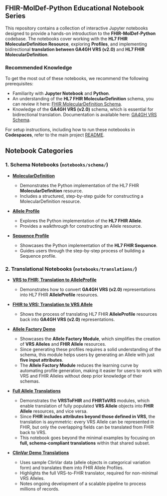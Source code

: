 ## FHIR-MolDef-Python Educational Notebook Series

This repository contains a collection of interactive Jupyter notebooks designed to provide a hands-on introduction to the **FHIR-MolDef-Python** codebase. The notebooks cover working with the **HL7 FHIR MolecularDefinition Resource**, exploring **Profiles**, and implementing bidirectional **translation between GA4GH VRS (v2.0)** and **HL7 FHIR MolecularDefinition**.

### **Recommended Knowledge**

To get the most out of these notebooks, we recommend the following prerequisites:
   - Familiarity with **Jupyter Notebook** and **Python**.
   - An understanding of the **HL7 FHIR MolecularDefinition** schema, you can review it here: [FHIR MolecularDefinition Schema](https://build.fhir.org/moleculardefinition.html).
   - Knowledge of the **GA4GH VRS (v2.0)** schema, which is essential for bidirectional translation. Documentation is available here: [GA4GH VRS Schema](https://vrs.ga4gh.org/en/stable/).

For setup instructions, including how to run these notebooks in **Codespaces**, refer to the main project [README](../README.md).


## Notebook Categories

### 1. **Schema Notebooks** (`notebooks/schema/`)

- **[MolecularDefinition](schema/molecular_definition_demo.ipynb)**  
   - Demonstrates the Python implementation of the HL7 FHIR **MolecularDefinition** resource.  
   - Includes a structured, step-by-step guide for constructing a MolecularDefinition resource.

- **[Allele Profile](schema/allele_profile_demo.ipynb)**  
   - Explores the Python implementation of the **HL7 FHIR Allele**.  
   - Provides a walkthrough for constructing an Allele resource.  

- **[Sequence Profile](schema/sequence_profile_demo.ipynb)**  
   - Showcases the Python implementation of the **HL7 FHIR Sequence**.  
   - Guides users through the step-by-step process of building a Sequence profile.

### 2. **Translational Notebooks** (`notebooks/translations/`)

- **[VRS to FHIR: Translation to AlleleProfile](translations/vrs_allele_translation.ipynb)**  
   - Demonstrates how to convert **GA4GH VRS (v2.0)** representations into HL7 FHIR **AlleleProfile** resources.  

- **[FHIR to VRS: Translation to VRS Allele](translations/fhir_allele_translation.ipynb)**  
   - Shows the process of translating HL7 FHIR **AlleleProfile** resources back into **GA4GH VRS (v2.0)** representations.  

- **[Allele Factory Demo](translations/allele_factory_demo.ipynb)**
   - Showcases the **Allele Factory Module**, which simplifies the creation of **VRS Alleles** and **FHIR Allele** resources.
   - Since generating these profiles requires a solid understanding of the schema, this module helps users by generating an Allele with just **five input attributes**.
   - The **Allele Factory Module** reduces the learning curve by automating profile generation, making it easier for users to work with VRS and FHIR Alleles without deep prior knowledge of their schemas.

- **[Full Allele Translations](translations/vrs_fhir_full_translation_demo.ipynb)**  
   - Demonstrates the **VRSToFHIR** and **FHIRToVRS** modules, which enable translation of fully populated **VRS Allele** objects into **FHIR Allele** resources, and vice versa.  
   - Since **FHIR includes attributes beyond those defined in VRS**, the translation is asymmetric: every VRS Allele can be represented in FHIR, but only the overlapping fields can be translated from FHIR back to VRS.  
   - This notebook goes beyond the minimal examples by focusing on **full, schema-compliant translations** within that shared subset.  

- **[ClinVar Demo Translations](translations/clinvar_demo_translation.ipynb)**  
   - Uses sample ClinVar data (allele objects in categorical variation form) and translates them into FHIR Allele Profiles.  
   - Highlights the full VRS-to-FHIR translator, required for non-minimal VRS Alleles.  
   - Notes ongoing development of a scalable pipeline to process millions of records.  
